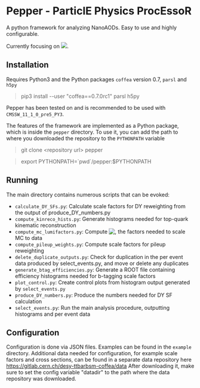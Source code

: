 # Pepper - ParticlE Physics ProcEssoR
A python framework for analyzing NanoAODs. Easy to use and highly configurable.

Currently focusing on <img src="https://latex.codecogs.com/gif.latex?\mathrm{t\bar{t}}\rightarrow\mathrm{ll\nu\nu}" />.

## Installation
Requires Python3 and the Python packages `coffea` version 0.7, `parsl` and `h5py`

> pip3 install --user "coffea==0.7.0rc1" parsl h5py

Pepper has been tested on and is recommended to be used with `CMSSW_11_1_0_pre5_PY3`.

The features of the framework are implemented as a Python package, which is inside the `pepper` directory. To use it, you can add the path to where you downloaded the repository to the `PYTHONPATH` variable

> git clone \<repository url\> pepper

> export PYTHONPATH=\`pwd\`/pepper:$PYTHONPATH



## Running
The main directory contains numerous scripts that can be evoked:

 - `calculate_DY_SFs.py`: Calculate scale factors for DY reweighting from the output of produce_DY_numbers.py
 - `compute_kinreco_hists.py`: Generate histograms needed for top-quark kinematic reconstruction
 - `compute_mc_lumifactors.py`: Compute <img align="top" src="https://latex.codecogs.com/gif.latex?{\cal L}\sigma/\sum w_{\mathrm{gen}}" />, the factors needed to scale MC to data
 - `compute_pileup_weights.py`: Compute scale factors for pileup reweighting
 - `delete_duplicate_outputs.py`: Check for duplication in the per event data produced by select_events.py, and move or delete any duplicates
 - `generate_btag_efficiencies.py`: Generate a ROOT file containing efficiency histograms needed for b-tagging scale factors
 - `plot_control.py`: Create control plots from histogram output generated by `select_events.py`
 - `produce_DY_numbers.py`: Produce the numbers needed for DY SF calculation
 - `select_events.py`: Run the main analysis procedure, outputting histograms and per event data



## Configuration
Configuration is done via JSON files. Examples can be found in the `example` directory. Additional data needed for configuration, for example scale factors and cross sections, can be found in a separate data repository here https://gitlab.cern.ch/desy-ttbarbsm-coffea/data
After downloading it, make sure to set the config variable "datadir" to the path where the data repository was downloaded.
